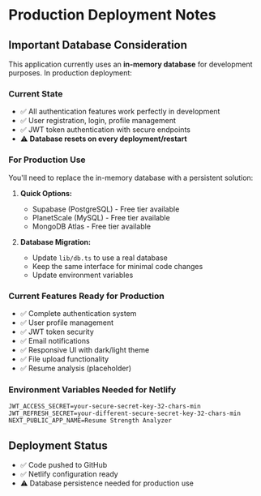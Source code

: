 # Production Deployment Notes

## Important Database Consideration

This application currently uses an **in-memory database** for development purposes. In production deployment:

### Current State
- ✅ All authentication features work perfectly in development
- ✅ User registration, login, profile management
- ✅ JWT token authentication with secure endpoints
- ⚠️ **Database resets on every deployment/restart**

### For Production Use
You'll need to replace the in-memory database with a persistent solution:

1. **Quick Options:**
   - Supabase (PostgreSQL) - Free tier available
   - PlanetScale (MySQL) - Free tier available
   - MongoDB Atlas - Free tier available

2. **Database Migration:**
   - Update `lib/db.ts` to use a real database
   - Keep the same interface for minimal code changes
   - Update environment variables

### Current Features Ready for Production
- ✅ Complete authentication system
- ✅ User profile management
- ✅ JWT token security
- ✅ Email notifications
- ✅ Responsive UI with dark/light theme
- ✅ File upload functionality
- ✅ Resume analysis (placeholder)

### Environment Variables Needed for Netlify
```
JWT_ACCESS_SECRET=your-secure-secret-key-32-chars-min
JWT_REFRESH_SECRET=your-different-secure-secret-key-32-chars-min
NEXT_PUBLIC_APP_NAME=Resume Strength Analyzer
```

## Deployment Status
- ✅ Code pushed to GitHub
- ✅ Netlify configuration ready
- ⚠️ Database persistence needed for production use
